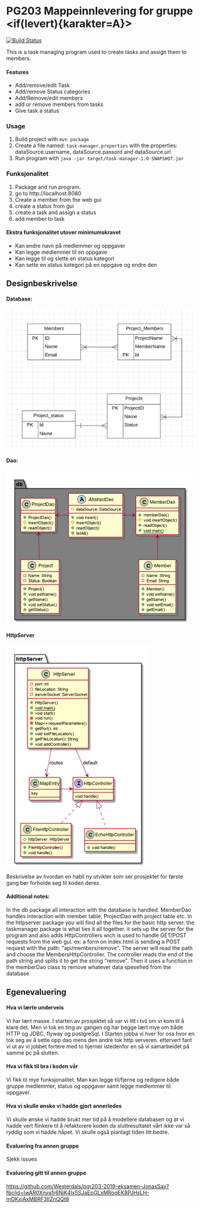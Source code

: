 # PG203 Mappeinnlevering for gruppe <if(levert){karakter=A}>
[![Build Status](https://travis-ci.com/Westerdals/pgr203-2019-eksamen-Kalmar99.svg?token=ZwbhWyfocDYjz7nBUyRs&branch=master)](https://travis-ci.com/Westerdals/pgr203-2019-eksamen-Kalmar99)

This is a task managing program used to create tasks and assign them to members.
#### Features
* Add/remove/edit Task
* Add/remove Status categories
* Add/Remove/edit members
* add or remove members from tasks
* Give task a status

### Usage

1. Build project with `mvn package`
2. Create a file named: `task-manager.properties` with the properties: dataSource.username, dataSource.passord and dataSource.url
3. Run program with `java -jar target/task-manager-1.0-SNAPSHOT.jar`

### Funksjonalitet

1. Package and run program.
2. go to http://localhost:8080
3. Create a member from the web gui
4. create a status from gui
5. create a task and assign a status
6. add member to task

#### Ekstra funksjonalitet utover minimumskravet
* Kan endre navn på medlemmer og oppgaver
* Kan legge medlemmer til en oppgave
* Kan legge til og slette en status kategori
* Kan sette en status kategori på en oppgave og endre den


## Designbeskrivelse

#### Database:
![image](docs/DbModell.PNG)

#### Dao:
![image](docs/Database.png)

#### HttpServer
![image](docs/HttpServer.png)

Beskrivelse av hvordan en habil ny utvikler som ser prosjektet for første gang bør forholde seg til koden deres.

#### Additional notes:
In the db package all interaction with the database is handled. MemberDao handles interaction with member table, ProjectDao with project table etc.
In the httpserver package you will find all the files for the basic http server.
the taskmanager package is what ties it all together. it sets up the server for the program and also adds HttpControllers wich is used to handle GET/POST requests from the web gui.
ex: a form on index.html is sending a POST request with the path: "api/members/remove". The server will read the path and choose the MembersHttpController. The controller reads the end of the path string and splits it to get the string "remove". Then it uses a function in the memberDao class to remove whatever data spesefied from the database

## Egenevaluering

#### Hva vi lærte underveis
Vi har lært masse. I starten av prosjektet så var vi litt i tvil om vi kom til å klare det. Men vi tok en ting av gangen og har begge lært mye om både HTTP og JDBC, flyway og postgreSql.
I Starten jobba vi hver for oss hvor en tok seg av å sette opp dao mens den andre tok http serveren. ettervert fant vi ut av vi jobbet fortere med to hjerner istedenfor en så vi samarbeidet på samme pc på slutten. 
#### Hva vi fikk til bra i koden vår
Vi fikk til mye funksjonalitet. Man kan legge til/fjerne og redigere både gruppe medlemmer, status og oppgaver samt legge medlemmer til oppgaver.
#### Hva vi skulle ønske vi hadde gjort annerledes
Vi skulle ønske vi hadde brukt mer tid på å modellere databasen og at vi hadde vert flinkere til å refaktorere koden da sluttresultatet vårt ikke var så ryddig som vi hadde håpet. Vi skulle også planlagt tiden litt bedre.
#### Evaluering fra annen gruppe
Sjekk issues
#### Evaluering gitt til annen gruppe
https://github.com/Westerdals/pgr203-2019-eksamen-JonasSay?fbclid=IwAR0Xnya1r6NjK4lx5SJaEoGLxMRoqEK8PJHsLH-mOKxiAxMBRF3IIZnQQt8